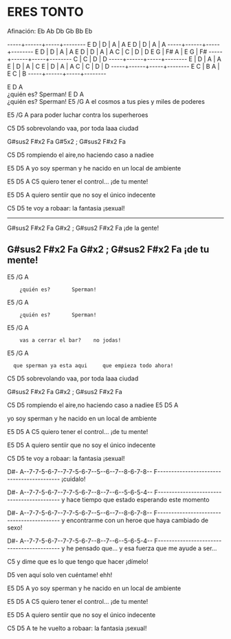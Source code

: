 ERES TONTO
==========
Afinación: Eb Ab Db Gb Bb Eb

-----+------+-----+--------
E D  | D    | A   | A
E D  | D    | A   | A
-----+------+-----+--------
E D  | D    | A   | A
E D  | D    | A   | A
C    | C    | D   | D
E G  | F# A | E G | F#
-----+------+-----+--------
C    | C    | D   | D
-----+------+-----+--------
E    | D    | A   | A
E    | D    | A   | C
E    | D    | A   | A
C    | C    | D   | D
-----+------+-----+--------
E C  | B A  | E C | B
-----+------+-----+--------


E D        A  
¿quién es? Sperman! 
E D        A  
¿quién es? Sperman! 
 E5 /G                      A
         el cosmos a tus pies     y miles de poderes
 
 E5 /G                    A
         para poder luchar     contra los superheroes
 
 
  C5               D5
  sobrevolando vaa, por toda laaa ciudad
 
  G#sus2 F#x2 Fa G#5x2 ; G#sus2 F#x2 Fa
 
  C5               D5
  rompiendo el aire,no haciendo caso a nadiee
 
  E5         D5         A
  yo soy sperman y he nacido en un local de ambiente
 
  E5        D5          A     C5
  quiero tener el control... ¡de tu mente!
 
  E5         D5         A
  quiero sentiir que no soy el único indecente
 
  C5               D5
  te voy a robaar: la fantasia ¡sexual!
 
--------------------------------------------------------
  G#sus2 F#x2 Fa G#x2 ; G#sus2 F#x2 Fa
                                          ¡de la gente!
 
  G#sus2 F#x2 Fa G#x2 ; G#sus2 F#x2 Fa
                                          ¡de tu mente!
--------------------------------------------------------
 
  E5 /G             A
 
        ¿quién es?       Sperman!
 
  E5 /G             A
 
        ¿quién es?       Sperman!
 
  E5 /G                    A
 
        vas a cerrar el bar?    no jodas!
 
  E5 /G                         A
 
      que sperman ya esta aqui     que empieza todo ahora!
 
  C5               D5
  sobrevolando vaa, por toda laaa ciudad
 
  G#sus2 F#x2 Fa G#x2 ; G#sus2 F#x2 Fa
 
  C5               D5
  rompiendo el aire,no haciendo caso a nadiee
  E5         D5         A
 
  yo soy sperman y he nacido en un local de ambiente
 
  E5        D5          A     C5
  quiero tener el control... ¡de tu mente!
 
  E5         D5         A
  quiero sentiir que no soy el único indecente
 
 
  C5               D5
  te voy a robaar: la fantasia ¡sexual!
 
 
  D#-
  A--7-7-5-6-7--7-7-5-6-7--5--6--7--8-6-7-8-- 
  F------------------------------------------
                    ¡cuidalo!                 
 
  D#-
  A--7-7-5-6-7--7-7-5-6-7--8--7--6--5-6-5-4--
  F------------------------------------------
     y hace tiempo que estado esperando este momento
 
 
  D#-
  A--7-7-5-6-7--7-7-5-6-7--5--6--7--8-6-7-8-- 
  F------------------------------------------
     y encontrarme con un heroe que haya cambiado de sexo!                  
 
  D#-
  A--7-7-5-6-7--7-7-5-6-7--8--7--6--5-6-5-4--
  F------------------------------------------
     y he pensado que... y esa fuerza que me ayude a ser...
 
  C5
  y dime que es lo que tengo que hacer ¡dímelo!
 
  D5
  ven aquí solo ven cuéntame! ehh!
 
 
  E5         D5         A
  yo soy sperman y he nacido en un local de ambiente
 
  E5         D5         A     C5
  quiero tener el control... ¡de tu mente!
 
  E5         D5         A
  quiero sentiir que no soy el único indecente
 
  C5                    D5                   A
  te he vuelto a robaar: la fantasia ¡sexual!